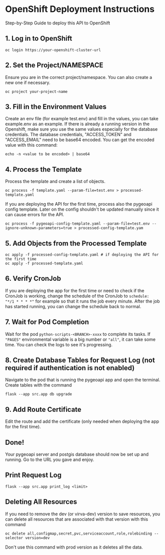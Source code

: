 
# OpenShift Deployment Instructions
Step-by-Step Guide to deploy this API to OpenShift

## 1. Log in to OpenShift

```
oc login https://your-openshift-cluster-url
```

## 2. Set the Project/NAMESPACE

Ensure you are in the correct project/namespace. You can also create a new one if necessary.

```
oc project your-project-name
```

## 3. Fill in the Environment Values

Create an env file (for example test.env) and fill in the values, you can take example.env as an example. If there is
already a running version in the Openshift, make sure you use the same values especially for the database credentials.
The database credentials, "ACCESS_TOKEN" and "ACCESS_EMAIL" need to be base64 encoded. You
can get the encoded value with this command:

```
echo -n <value to be encoded> | base64
```

## 4. Process the Template

Process the template and create a list of objects.

```
oc process -f template.yaml --param-file=test.env > processed-template.yaml
```

If you are deploying the API for the first time, process also the pygeoapi config template. Later on the config
shouldn't be updated manually since it can cause errors for the API.

```
oc process -f pygeoapi-config-template.yaml --param-file=test.env --ignore-unknown-parameters=true > processed-config-template.yam
```


## 5. Add Objects from the Processed Template

```
oc apply -f processed-config-template.yaml # if deploying the API for the first time
oc apply -f processed-template.yaml
```

## 6. Verify CronJob

If you are deploying the app for the first time or need to check if the CronJob is working, change the schedule of the
CronJob to ```schedule:  "*/1 * * * *"``` for example so that it runs the job every minute. After the job has started running,
you can change the schedule back to normal.

## 7. Wait for Pod Completion

Wait for the pod ```python-scripts-<BRANCH>-xxxx``` to complete its tasks. If ```"PAGES"``` environmental variable is a big number or ```"all"```, it can take some time. You can check the logs to see it's progressing. 

## 8. Create Database Tables for Request Log (not required if authentication is not enabled)

Navigate to the pod that is running the pygeoapi app and open the terminal. Create tables with the command

```
flask --app src.app db upgrade
```

## 9. Add Route Certificate

Edit the route and add the certificate (only needed when deploying the app for the first time).

## Done!

Your pygeoapi server and postgis database should now be set up and running. Go to the URL you gave and enjoy.

## Print Request Log

```
flask --app src.app print_log <limit>
```

## Deleting All Resources

If you need to remove the dev (or virva-dev) version to save resources, you can delete all resources that are associated
with that version with this command

```
oc delete all,configmap,secret,pvc,serviceaccount,role,rolebinding --selector version=dev
```

Don't use this command with prod version as it deletes all the data.
